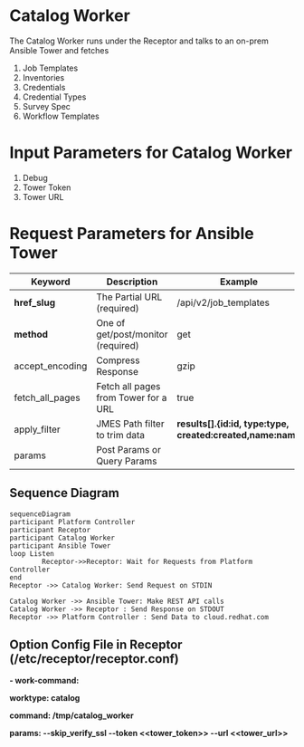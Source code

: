 # Catalog Worker

The Catalog Worker runs under the Receptor and talks to an on-prem Ansible Tower and fetches

 1. Job Templates
 2. Inventories
 3. Credentials
 4. Credential Types
 5. Survey Spec
 6. Workflow Templates

# Input Parameters for Catalog Worker

 1. Debug
 2. Tower Token
 3. Tower URL

# Request Parameters for Ansible Tower
|Keyword| Description | Example
|--|--|--
|**href_slug**| The Partial URL (required) |/api/v2/job_templates
|**method**| One of get/post/monitor (required) | get
|accept_encoding| Compress Response | gzip
|fetch_all_pages| Fetch all pages from Tower for a URL | true
|apply_filter|JMES Path filter to trim data | **results[].{id:id, type:type, created:created,name:name**
|params| Post Params or Query Params|


## Sequence Diagram

```mermaid
sequenceDiagram
participant Platform Controller
participant Receptor
participant Catalog Worker
participant Ansible Tower
loop Listen
        Receptor->>Receptor: Wait for Requests from Platform Controller
end
Receptor ->> Catalog Worker: Send Request on STDIN

Catalog Worker ->> Ansible Tower: Make REST API calls
Catalog Worker ->> Receptor : Send Response on STDOUT
Receptor ->> Platform Controller : Send Data to cloud.redhat.com
```

## Option Config File in Receptor (/etc/receptor/receptor.conf)

**- work-command:**

**worktype:  catalog**

**command: /tmp/catalog_worker**

**params: --skip_verify_ssl --token <<tower_token>> --url <<tower_url>>**
